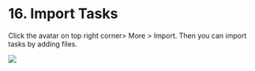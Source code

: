 # 16. Import Tasks
Click the avatar on top right corner> More > Import. Then you can import tasks by adding files.

![](../images/image1.16W.png)


